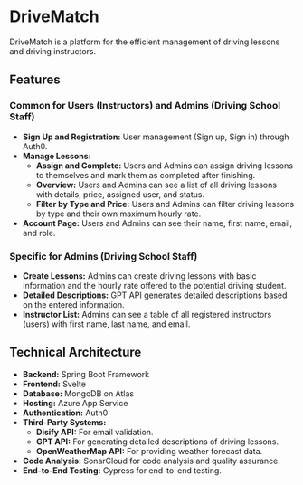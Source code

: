 # DriveMatch

DriveMatch is a platform for the efficient management of driving lessons and driving instructors.

## Features

### Common for Users (Instructors) and Admins (Driving School Staff)

- **Sign Up and Registration:** User management (Sign up, Sign in) through Auth0.
- **Manage Lessons:**
  - **Assign and Complete:** Users and Admins can assign driving lessons to themselves and mark them as completed after finishing.
  - **Overview:** Users and Admins can see a list of all driving lessons with details, price, assigned user, and status.
  - **Filter by Type and Price:** Users and Admins can filter driving lessons by type and their own maximum hourly rate.
- **Account Page:** Users and Admins can see their name, first name, email, and role.

### Specific for Admins (Driving School Staff)

- **Create Lessons:** Admins can create driving lessons with basic information and the hourly rate offered to the potential driving student.
- **Detailed Descriptions:** GPT API generates detailed descriptions based on the entered information.
- **Instructor List:** Admins can see a table of all registered instructors (users) with first name, last name, and email.

## Technical Architecture

- **Backend:** Spring Boot Framework
- **Frontend:** Svelte
- **Database:** MongoDB on Atlas
- **Hosting:** Azure App Service
- **Authentication:** Auth0
- **Third-Party Systems:**
  - **Disify API:** For email validation.
  - **GPT API:** For generating detailed descriptions of driving lessons.
  - **OpenWeatherMap API:** For providing weather forecast data.
- **Code Analysis:** SonarCloud for code analysis and quality assurance.
- **End-to-End Testing:** Cypress for end-to-end testing.
